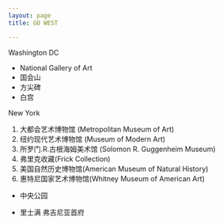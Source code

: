 ```yaml
---
layout: page
title: GO WEST

---
```



Washington DC

- National Gallery of Art
- 国会山
- 方尖碑
- 白宫

New York

1. 大都会艺术博物馆 (Metropolitan Museum of Art)
2. 纽约现代艺术博物馆 (Museum of Modern Art)
3. 所罗门.R.古根海姆美术馆 (Solomon R. Guggenheim Museum)
4. 弗里克收藏(Frick Collection)
5. 美国自然历史博物馆(American Museum of Natural History)
6. 惠特尼国家艺术博物馆(Whitney Museum of American Art)

- 中央公园

- 里士满 弗吉尼亚首府

